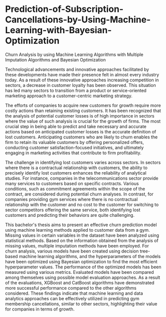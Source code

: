 # Prediction-of-Subscription-Cancellations-by-Using-Machine-Learning-with-Bayesian-Optimization
Churn Analysis by using Machine Learning Algorithms with Multiple Imputation Algorithms and Bayesian Optimization

Technological advancements and innovative approaches facilitated by these developments have made their presence felt in almost every industry today. As a result of these innovative approaches increasing competition in sectors, a decrease in customer loyalty has been observed. This situation has led many sectors to transition from a product or service-oriented marketing approach to a customer-centric marketing strategy.

The efforts of companies to acquire new customers for growth require more costly actions than retaining existing customers. It has been recognized that the analysis of potential customer losses is of high importance in sectors where the value of such analysis is crucial for the growth of firms. The most crucial step in being able to predict and take necessary and accurate actions based on anticipated customer losses is the accurate definition of lost customers. Anticipating customers who are likely to churn enables the firm to retain its valuable customers by offering personalized offers, conducting customer satisfaction-focused initiatives, and ultimately engaging in marketing activities that contribute to firm profitability.

The challenge in identifying lost customers varies across sectors. In sectors where there is a contractual relationship with customers, the ability to precisely identify lost customers enhances the reliability of analytical studies. For instance, companies in the telecommunications sector provide many services to customers based on specific contracts. Various conditions, such as commitment agreements within the scope of the contract, are considered during potential churn analyses. In contrast, for companies providing gym services where there is no contractual relationship with the customer and no cost to the customer for switching to sector competitors offering the same service, both identifying lost customers and predicting their behaviors are quite challenging.

This bachelor's thesis aims to present an effective churn prediction model using machine learning methods applied to customer data from a gym. Missing values in certain variables in the dataset have been analyzed using statistical methods. Based on the information obtained from the analysis of missing values, multiple imputation methods have been employed. For churn analysis, various models have been created using decision tree-based machine learning algorithms, and the hyperparameters of the models have been optimized using Bayesian optimization to find the most efficient hyperparameter values. The performance of the optimized models has been measured using various metrics. Evaluated models have been compared among themselves using possible model evaluation approaches. As a result of the evaluations, XGBoost and CatBoost algorithms have demonstrated more successful performance compared to the other algorithms considered. These findings indicate that machine learning and data analytics approaches can be effectively utilized in predicting gym membership cancellations, similar to other sectors, highlighting their value for companies in terms of growth.
